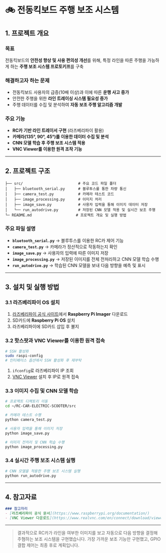 # 🚲 전동킥보드 주행 보조 시스템

## 1. 프로젝트 개요
### 목표
전동킥보드의 **안전성 향상 및 사용 편의성 개선**를 위해, 특정 라인을 따른 주행을 가능하게 하는 **주행 보조 시스템 프로토키프**를 구축

### 해결하고자 하는 문제
- 전동킥보드 사용자의 급증(10배 이상)과 이에 따른 **운행 사고 증가**
- 안전한 주행을 위한 **라인 트레이싱 시스템 필요성 증가**
- 주행 데이터를 수집 및 분석하여 **자동 보조 주행 알고리즘 개발**

### 주요 기능
- **RC카 기반 라인 트레이서 구현** (라즈베리파이 활용)
- **카메라(135°, 90°, 45°)를 이용한 데이터 수집 및 분석**
- **CNN 모델 학습 후 주행 보조 시스템 적용**
- **VNC Viewer를 이용한 원격 조작 기능**

---

## 2. 프로젝트 구조
```plaintext
├── src/                         # 주요 코드 파일 폴더
│   ├── bluetooth_serial.py      # 블루투스를 통한 차량 통신
│   ├── camera_test.py           # 카메라 테스트 코드
│   ├── image_processing.py      # 이미지 처리
│   ├── image_save.py            # 사용자 입력을 통해 이미지 데이터 저장
│   └── run_autodrive.py         # 저장된 CNN 모델 적용 및 실시간 보조 주행
└─ README.md                    # 프로젝트 개요 및 실행 방법
```

### 주요 파일 설명  
- **`bluetooth_serial.py`** → 블루투스를 이용한 RC카 제어 기능  
- **`camera_test.py`** → 카메라가 정산적으로 작동하는지 확인  
- **`image_save.py`** → 사용자의 입력에 따른 이미지 저장
- **`image_processing.py`** → 저장된 이미지를 전체 전처리하고 CNN 모델 학습 수행
- **`run_autodrive.py`** → 학습된 CNN 모델을 보내 다음 방향을 예측 및 표시

---

## 3. 설치 및 실행 방법
### 3.1 라즈베리파이 OS 설치
1. [라즈베리파이 공식 사이트](https://www.raspberrypi.org/software/)에서 **Raspberry Pi Imager** 다운로드
2. SD카드에 **Raspberry Pi OS** 설치
3. 라즈베리파이에 SD카드 삽입 후 불지

### 3.2 핫스팟과 VNC Viewer를 이용한 원격 접속
```bash
# SSH 활성화
sudo raspi-config
# 인터페이스 옵션에서 SSH 활성화 후 재부탁
```
1. `ifconfig`로 라즈베리파이 IP 조회
2. [VNC Viewer](https://www.realvnc.com/en/connect/download/viewer/) 설치 후 IP로 원격 접속

### 3.3 이미지 수집 및 CNN 모델 학습
```bash
# 프로젝트 디렉토리 이동
cd ~/RC-CAR-ELECTRIC-SCOOTER/src

# 카메라 테스트 수행
python camera_test.py

# 사용자 입력을 통해 이미지 저장
python image_save.py

# 이미지 전처리 및 CNN 학습 수행
python image_processing.py
```

### 3.4 실시간 주행 보조 시스템 실행
```bash
# CNN 모델을 적용한 주행 보조 시스템 실행
python run_autodrive.py
```

---

## 4. 참고자료
```markdown
### 참고자리
- [라즈베리파이 공식 문서](https://www.raspberrypi.org/documentation/)
- [VNC Viewer 다운로드](https://www.realvnc.com/en/connect/download/viewer/)
```

---

> 결과적으로 RC카가 라인을 여부한 이미지를 보고 자동으로 다음 방향을 결정해 주혐하는 보조 시스템을 구현했습니다.
> 가장 가까운 보조 기능만 구현했고, GPIO 결합 제어는 최종 후로 계획입니다.